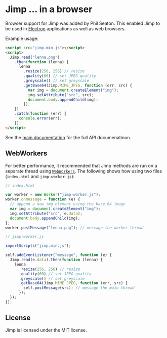 # Jimp ... in a browser

Browser support for Jimp was added by Phil Seaton. This enabled Jimp to be used in [Electron](http://electron.atom.io/) applications as well as web browsers.

Example usage:

```html
<script src="jimp.min.js"></script>
<script>
  Jimp.read("lenna.png")
    .then(function (lenna) {
      lenna
        .resize(256, 256) // resize
        .quality(60) // set JPEG quality
        .greyscale() // set greyscale
        .getBase64(Jimp.MIME_JPEG, function (err, src) {
          var img = document.createElement("img");
          img.setAttribute("src", src);
          document.body.appendChild(img);
        });
    })
    .catch(function (err) {
      console.error(err);
    });
</script>
```

See the [main documentation](https://github.com/jimp-dev/jimp) for the full API documenatinon.

## WebWorkers

For better performance, it recommended that Jimp methods are run on a separate thread using [`WebWorkers`](https://developer.mozilla.org/en-US/docs/Web/API/Web_Workers_API/Using_web_workers). The following shows how using two files (`index.html` and `jimp-worker.js`):

```js
// index.html

var worker = new Worker("jimp-worker.js");
worker.onmessage = function (e) {
  // append a new img element using the base 64 image
  var img = document.createElement("img");
  img.setAttribute("src", e.data);
  document.body.appendChild(img);
};
worker.postMessage("lenna.png"); // message the worker thread
```

```js
// jimp-worker.js

importScripts("jimp.min.js");

self.addEventListener("message", function (e) {
  Jimp.read(e.data).then(function (lenna) {
    lenna
      .resize(256, 256) // resize
      .quality(60) // set JPEG quality
      .greyscale() // set greyscale
      .getBase64(Jimp.MIME_JPEG, function (err, src) {
        self.postMessage(src); // message the main thread
      });
  });
});
```

## License

Jimp is licensed under the MIT license.
